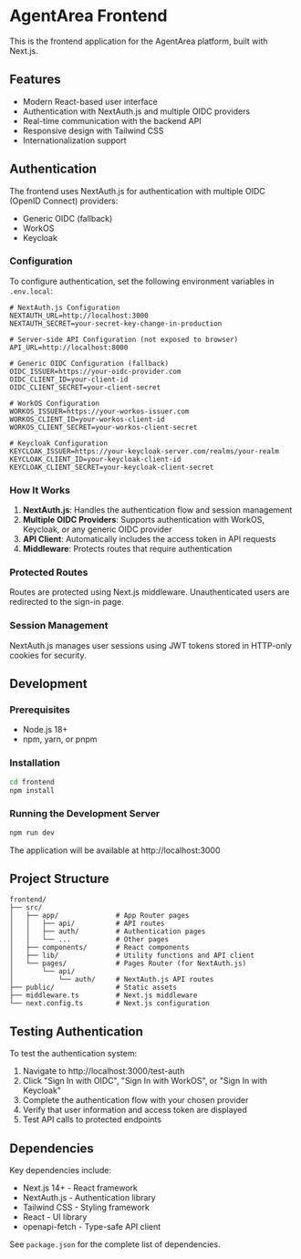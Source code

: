 # AgentArea Frontend

This is the frontend application for the AgentArea platform, built with Next.js.

## Features

- Modern React-based user interface
- Authentication with NextAuth.js and multiple OIDC providers
- Real-time communication with the backend API
- Responsive design with Tailwind CSS
- Internationalization support

## Authentication

The frontend uses NextAuth.js for authentication with multiple OIDC (OpenID Connect) providers:
- Generic OIDC (fallback)
- WorkOS
- Keycloak

### Configuration

To configure authentication, set the following environment variables in `.env.local`:

```env
# NextAuth.js Configuration
NEXTAUTH_URL=http://localhost:3000
NEXTAUTH_SECRET=your-secret-key-change-in-production

# Server-side API Configuration (not exposed to browser)
API_URL=http://localhost:8000

# Generic OIDC Configuration (fallback)
OIDC_ISSUER=https://your-oidc-provider.com
OIDC_CLIENT_ID=your-client-id
OIDC_CLIENT_SECRET=your-client-secret

# WorkOS Configuration
WORKOS_ISSUER=https://your-workos-issuer.com
WORKOS_CLIENT_ID=your-workos-client-id
WORKOS_CLIENT_SECRET=your-workos-client-secret

# Keycloak Configuration
KEYCLOAK_ISSUER=https://your-keycloak-server.com/realms/your-realm
KEYCLOAK_CLIENT_ID=your-keycloak-client-id
KEYCLOAK_CLIENT_SECRET=your-keycloak-client-secret
```

### How It Works

1. **NextAuth.js**: Handles the authentication flow and session management
2. **Multiple OIDC Providers**: Supports authentication with WorkOS, Keycloak, or any generic OIDC provider
3. **API Client**: Automatically includes the access token in API requests
4. **Middleware**: Protects routes that require authentication

### Protected Routes

Routes are protected using Next.js middleware. Unauthenticated users are redirected to the sign-in page.

### Session Management

NextAuth.js manages user sessions using JWT tokens stored in HTTP-only cookies for security.

## Development

### Prerequisites

- Node.js 18+
- npm, yarn, or pnpm

### Installation

```bash
cd frontend
npm install
```

### Running the Development Server

```bash
npm run dev
```

The application will be available at http://localhost:3000

## Project Structure

```
frontend/
├── src/
│   ├── app/              # App Router pages
│   │   ├── api/          # API routes
│   │   ├── auth/         # Authentication pages
│   │   └── ...           # Other pages
│   ├── components/       # React components
│   ├── lib/              # Utility functions and API client
│   └── pages/            # Pages Router (for NextAuth.js)
│       └── api/
│           └── auth/     # NextAuth.js API routes
├── public/               # Static assets
├── middleware.ts         # Next.js middleware
└── next.config.ts        # Next.js configuration
```

## Testing Authentication

To test the authentication system:

1. Navigate to http://localhost:3000/test-auth
2. Click "Sign In with OIDC", "Sign In with WorkOS", or "Sign In with Keycloak"
3. Complete the authentication flow with your chosen provider
4. Verify that user information and access token are displayed
5. Test API calls to protected endpoints

## Dependencies

Key dependencies include:

- Next.js 14+ - React framework
- NextAuth.js - Authentication library
- Tailwind CSS - Styling framework
- React - UI library
- openapi-fetch - Type-safe API client

See `package.json` for the complete list of dependencies.
